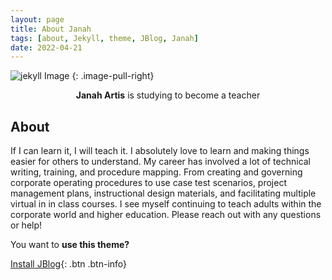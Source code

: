 ```yaml
---
layout: page
title: About Janah
tags: [about, Jekyll, theme, JBlog, Janah]
date: 2022-04-21
---
```


![jekyll Image](https://external-content.duckduckgo.com/iu/?u=https%3A%2F%2Ft4.ftcdn.net%2Fjpg%2F03%2F03%2F50%2F27%2F360_F_303502716_BV78BJXq4THGT341BhlgmnlHVsrzgsoh.jpg&f=1&nofb=1)
{: .image-pull-right}

<center><b>Janah Artis</b> is studying to become a teacher</center>

## About

If I can learn it, I will teach it. I absolutely love to learn and making things easier for others to understand. My career has involved a lot of technical writing, training, and procedure mapping. From creating and governing corporate operating procedures to use case test scenarios, project management plans, instructional design materials, and facilitating multiple virtual in in class courses. I see myself continuing to teach adults within the corporate world and higher education. Please reach out with any questions or help!

You want to **use this theme?**      

[Install JBlog](https://github.com/alperenbozkurt/JBlog){: .btn .btn-info}
